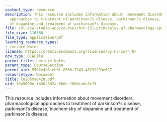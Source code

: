 ```yaml
---
content_type: resource
description: This resource includes information about  movement disorders, pharmacological
  approaches to treatment of parkinson?s disease, parkinson?s disease, biochemistry
  of dopamine and treatment of parkinson?s disease.
file: /ol-ocw-studio-app/courses/hst-151-principles-of-pharmacology-spring-2005/f8a5090efb36892afb0ef86dcadc8cf3_ln20hms8428.pdf
file_size: 110386
file_type: application/pdf
learning_resource_types:
- Lecture Notes
license: https://creativecommons.org/licenses/by-nc-sa/4.0/
ocw_type: OCWFile
parent_title: Lecture Notes
parent_type: CourseSection
parent_uid: 5502e4b6-eb0f-8058-7243-48791293e627
resourcetype: Document
title: ln20hms8428.pdf
uid: f8a5090e-fb36-892a-fb0e-f86dcadc8cf3
---
```

This resource includes information about  movement disorders, pharmacological approaches to treatment of parkinson?s disease, parkinson?s disease, biochemistry of dopamine and treatment of parkinson?s disease.